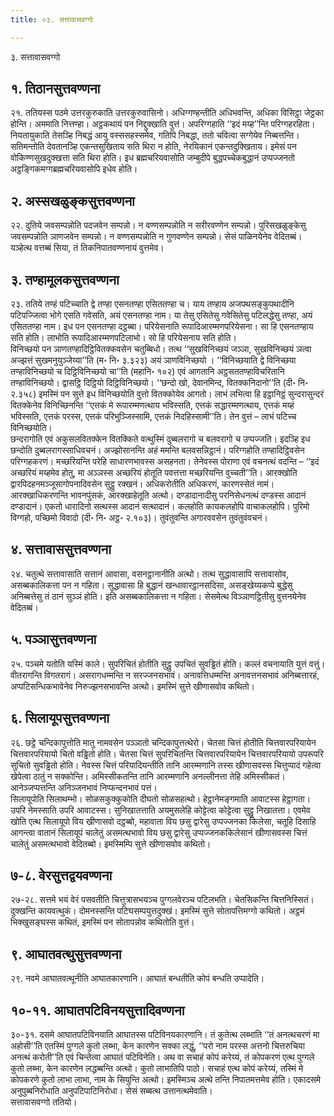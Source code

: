 ```yaml
---
title: ०३. सत्तावासवग्गो

---
```

३. सत्तावासवग्गो  


## १. तिठानसुत्तवण्णना

२१. ततियस्स पठमे उत्तरकुरुकाति उत्तरकुरुवासिनो। अधिग्गण्हन्तीति अधिभवन्ति, अधिका विसिट्ठा जेट्ठका होन्ति। अममाति नित्तण्हा। अट्ठकथायं पन निद्दुक्खाति वुत्तं। अपरिग्गहाति ‘‘इदं मय्ह’’न्ति परिग्गहरहिता। नियतायुकाति तेसञ्हि निबद्धं आयु वस्ससहस्समेव, गतिपि निबद्धा, ततो चवित्वा सग्गेयेव निब्बत्तन्ति। सतिमन्तोति देवतानञ्हि एकन्तसुखिताय सति थिरा न होति, नेरयिकानं एकन्तदुक्खिताय। इमेसं पन वोकिण्णसुखदुक्खत्ता सति थिरा होति। इध ब्रह्मचरियवासोति जम्बुदीपे बुद्धपच्चेकबुद्धानं उप्पज्जनतो अट्ठङ्गिकमग्गब्रह्मचरियवासोपि इधेव होति।  


## २. अस्सखळुङ्कसुत्तवण्णना

२२. दुतिये जवसम्पन्नोति पदजवेन सम्पन्नो। न वण्णसम्पन्नोति न सरीरवण्णेन सम्पन्नो। पुरिसखळुङ्केसु जवसम्पन्नोति ञाणजवेन सम्पन्नो। न वण्णसम्पन्नोति न गुणवण्णेन सम्पन्नो। सेसं पाळिनयेनेव वेदितब्बं। यञ्हेत्थ वत्तब्बं सिया, तं तिकनिपातवण्णनायं वुत्तमेव।  


## ३. तण्हामूलकसुत्तवण्णना

२३. ततिये तण्हं पटिच्चाति द्वे तण्हा एसनतण्हा एसिततण्हा च। याय तण्हाय अजपथसङ्कुपथादीनि पटिपज्जित्वा भोगे एसति गवेसति, अयं एसनतण्हा नाम। या तेसु एसितेसु गवेसितेसु पटिलद्धेसु तण्हा, अयं एसिततण्हा नाम। इध पन एसनतण्हा दट्ठब्बा। परियेसनाति रूपादिआरम्मणपरियेसना। सा हि एसनतण्हाय सति होति। लाभोति रूपादिआरम्मणपटिलाभो। सो हि परियेसनाय सति होति।  
विनिच्छयो पन ञाणतण्हादिट्ठिवितक्कवसेन चतुब्बिधो। तत्थ ‘‘सुखविनिच्छयं जञ्ञा, सुखविनिच्छयं ञत्वा अज्झत्तं सुखमनुयुञ्जेय्या’’ति (म॰ नि॰ ३.३२३) अयं ञाणविनिच्छयो । ‘‘विनिच्छयाति द्वे विनिच्छया तण्हाविनिच्छयो च दिट्ठिविनिच्छयो चा’’ति (महानि॰ १०२) एवं आगतानि अट्ठसततण्हाविचरितानि तण्हाविनिच्छयो। द्वासट्ठि दिट्ठियो दिट्ठिविनिच्छयो। ‘‘छन्दो खो, देवानमिन्द, वितक्कनिदानो’’ति (दी॰ नि॰ २.३५८) इमस्मिं पन सुत्ते इध विनिच्छयोति वुत्तो वितक्कोयेव आगतो। लाभं लभित्वा हि इट्ठानिट्ठं सुन्दरासुन्दरं वितक्केनेव विनिच्छिनन्ति ‘‘एत्तकं मे रूपारम्मणत्थाय भविस्सति, एत्तकं सद्धारम्मणत्थाय, एत्तकं मय्हं भविस्सति, एत्तकं परस्स, एत्तकं परिभुञ्जिस्सामि, एत्तकं निदहिस्सामी’’ति। तेन वुत्तं – लाभं पटिच्च विनिच्छयोति।  
छन्दरागोति एवं अकुसलवितक्केन वितक्किते वत्थुस्मिं दुब्बलरागो च बलवरागो च उप्पज्जति। इदञ्हि इध छन्दोति दुब्बलरागस्साधिवचनं। अज्झोसानन्ति अहं ममन्ति बलवसन्निट्ठानं। परिग्गहोति तण्हादिट्ठिवसेन परिग्गहकरणं। मच्छरियन्ति परेहि साधारणभावस्स असहनता। तेनेवस्स पोराणा एवं वचनत्थं वदन्ति – ‘‘इदं अच्छरियं मय्हमेव होतु, मा अञ्ञस्स अच्छरियं होतूति पवत्तत्ता मच्छरियन्ति वुच्चती’’ति। आरक्खोति द्वारपिदहनमञ्जूसागोपनादिवसेन सुट्ठु रक्खनं। अधिकरोतीति अधिकरणं, कारणस्सेतं नामं। आरक्खाधिकरणन्ति भावनपुंसकं, आरक्खाहेतूति अत्थो। दण्डादानादीसु परनिसेधनत्थं दण्डस्स आदानं दण्डादानं। एकतो धारादिनो सत्थस्स आदानं सत्थादानं। कलहोति कायकलहोपि वाचाकलहोपि। पुरिमो विग्गहो, पच्छिमो विवादो (दी॰ नि॰ अट्ठ॰ २.१०३)। तुवंतुवन्ति अगारववसेन तुवंतुवंवचनं।  


## ४. सत्तावाससुत्तवण्णना

२४. चतुत्थे सत्तावासाति सत्तानं आवासा, वसनट्ठानानीति अत्थो। तत्थ सुद्धावासापि सत्तावासोव, असब्बकालिकत्ता पन न गहिता। सुद्धावासा हि बुद्धानं खन्धावारट्ठानसदिसा, असङ्खेय्यकप्पे बुद्धेसु अनिब्बत्तेसु तं ठानं सुञ्ञं होति। इति असब्बकालिकत्ता न गहिता। सेसमेत्थ विञ्ञाणट्ठितीसु वुत्तनयेनेव वेदितब्बं।  


## ५. पञ्ञासुत्तवण्णना

२५. पञ्चमे यतोति यस्मिं काले। सुपरिचितं होतीति सुट्ठु उपचितं सुवड्ढितं होति। कल्लं वचनायाति युत्तं वत्तुं। वीतरागन्ति विगतरागं। असरागधम्मन्ति न सरज्जनसभावं। अनावत्तिधम्मन्ति अनावत्तनसभावं अनिब्बत्तारहं, अप्पटिसन्धिकभावेनेव निरुज्झनसभावन्ति अत्थो। इमस्मिं सुत्ते खीणासवोव कथितो।  


## ६. सिलायूपसुत्तवण्णना

२६. छट्ठे चन्दिकापुत्तोति मातु नामवसेन पञ्ञातो चन्दिकापुत्तत्थेरो। चेतसा चित्तं होतीति चित्तवारपरियायेन चित्तवारपरियायो चितो वड्ढितो होति। चेतसा चित्तं सुपरिचितन्ति चित्तवारपरियायेन चित्तवारपरियायो उपरूपरि सुचितो सुवड्ढितो होति। नेवस्स चित्तं परियादियन्तीति तानि आरम्मणानि तस्स खीणासवस्स चित्तुप्पादं गहेत्वा खेपेत्वा ठातुं न सक्कोन्ति। अमिस्सीकतन्ति तानि आरम्मणानि अनल्लीनत्ता तेहि अमिस्सीकतं। आनेञ्जप्पत्तन्ति अनिञ्जनभावं निप्फन्दनभावं पत्तं।  
सिलायूपोति सिलाथम्भो। सोळसकुक्कुकोति दीघतो सोळसहत्थो। हेट्ठानेमङ्गमाति आवाटस्स हेट्ठागता। उपरि नेमस्साति उपरि आवाटस्स। सुनिखातत्ताति अयमुसलेहि कोट्टेत्वा कोट्टेत्वा सुट्ठु निखातत्ता। एवमेव खोति एत्थ सिलायूपो विय खीणासवो दट्ठब्बो, महावाता विय छसु द्वारेसु उप्पज्जनका किलेसा, चतूहि दिसाहि आगन्त्वा वातानं सिलायूपं चालेतुं असमत्थभावो विय छसु द्वारेसु उप्पज्जनककिलेसानं खीणासवस्स चित्तं चालेतुं असमत्थभावो वेदितब्बो। इमस्मिम्पि सुत्ते खीणासवोव कथितो।  


## ७-८. वेरसुत्तद्वयवण्णना

२७-२८. सत्तमे भयं वेरं पसवतीति चित्तुत्रासभयञ्च पुग्गलवेरञ्च पटिलभति। चेतसिकन्ति चित्तनिस्सितं। दुक्खन्ति कायवत्थुकं। दोमनस्सन्ति पटिघसम्पयुत्तदुक्खं। इमस्मिं सुत्ते सोतापत्तिमग्गो कथितो। अट्ठमं भिक्खुसङ्घस्स कथितं, इमस्मिं पन सोतापन्नोव कथितोति वुत्तं।  


## ९. आघातवत्थुसुत्तवण्णना

२९. नवमे आघातवत्थूनीति आघातकारणानि। आघातं बन्धतीति कोपं बन्धति उप्पादेति।  


## १०-११. आघातपटिविनयसुत्तादिवण्णना

३०-३१. दसमे आघातपटिविनयाति आघातस्स पटिविनयकारणानि। तं कुतेत्थ लब्भाति ‘‘तं अनत्थचरणं मा अहोसी’’ति एतस्मिं पुग्गले कुतो लब्भा, केन कारणेन सक्का लद्धुं, ‘‘परो नाम परस्स अत्तनो चित्तरुचिया अनत्थं करोती’’ति एवं चिन्तेत्वा आघातं पटिविनेति। अथ वा सचाहं कोपं करेय्यं, तं कोपकरणं एत्थ पुग्गले कुतो लब्भा, केन कारणेन लद्धब्बन्ति अत्थो। कुतो लाभातिपि पाठो। सचाहं एत्थ कोपं करेय्यं, तस्मिं मे कोपकरणे कुतो लाभा लाभा, नाम के सियुन्ति अत्थो। इमस्मिञ्च अत्थे तन्ति निपातमत्तमेव होति। एकादसमे अनुपुब्बनिरोधाति अनुपटिपाटिनिरोधा। सेसं सब्बत्थ उत्तानत्थमेवाति।  
सत्तावासवग्गो ततियो।  